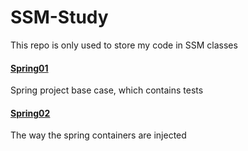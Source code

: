 # SSM-Study
This repo is only used to store my code in SSM classes

#### [Spring01](https://github.com/mathors/SSM-Study/tree/master/Spring01)

Spring project base case, which contains tests

#### [Spring02](https://github.com/mathors/SSM-Study/tree/master/spring02)

The way the spring containers are injected
